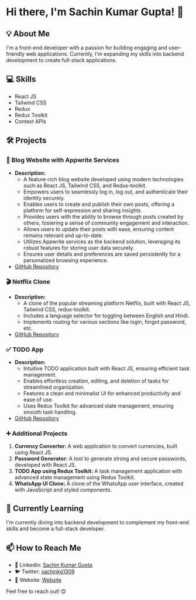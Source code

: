 # Hi there, I'm Sachin Kumar Gupta! 👋

## 💡 About Me
I'm a front-end developer with a passion for building engaging and user-friendly web applications. Currently, I'm expanding my skills into backend development to create full-stack applications. 

## 💻 Skills
- React JS
- Tailwind CSS
- Redux
- Redux Toolkit
- Context APIs

## 🛠️ Projects
### 📝 Blog Website with Appwrite Services
- **Description:**
  - A feature-rich blog website developed using modern technologies such as React JS, Tailwind CSS, and Redux-toolkit.
  - Empowers users to seamlessly log in, log out, and authenticate their identity securely.
  - Enables users to create and publish their own posts, offering a platform for self-expression and sharing insights.
  - Provides users with the ability to browse through posts created by others, fostering a sense of community engagement and interaction.
  - Allows users to update their posts with ease, ensuring content remains relevant and up-to-date.
  - Utilizes Appwrite services as the backend solution, leveraging its robust features for storing user data securely.
  - Ensures user details and preferences are saved persistently for a personalized browsing experience.
- [GitHub Repository](https://github.com/sachinkumar-1309/Mega-Blog.git)

### 🎬 Netflix Clone
- **Description:**
  - A clone of the popular streaming platform Netflix, built with React JS, Tailwind CSS, redux-toolkit.
  - Includes a language selector for toggling between English and Hindi.
  - Implements routing for various sections like login, forgot password, etc.
- [GitHub Repository](https://github.com/sachinkumar-1309/Netflix-Clone.git)

### ✅ TODO App
- **Description:**
  - Intuitive TODO application built with React JS, ensuring efficient task management.
  - Enables effortless creation, editing, and deletion of tasks for streamlined organization.
  - Features a clean and minimalist UI for enhanced productivity and ease of use.
  - Uses Redux Toolkit for advanced state management, ensuring smooth task handling.
- [GitHub Repository](https://github.com/sachinkumar-1309/TODO-app.git)

### ➕ Additional Projects
1. **Currency Converter:** A web application to convert currencies, built using React JS.
2. **Password Generator:** A tool to generate strong and secure passwords, developed with React JS.
3. **TODO App using Redux Toolkit:** A task management application with advanced state management using Redux Toolkit.
4. **WhatsApp UI Clone:** A clone of the WhatsApp user interface, created with JavaScript and styled components.

## 🌱 Currently Learning
I'm currently diving into backend development to complement my front-end skills and become a full-stack developer.

## 📫 How to Reach Me
- 💼 LinkedIn: [Sachin Kumar Gupta](https://www.linkedin.com/in/sachin-kumar-gupta-34b2b8243/)
- 🐦 Twitter: [sachinkg1309](https://x.com/sachinkg1309?t=QKrkMRdMtEqEba6REeifOA&s=09)
- 🔗 Website: [Website](https://your-website.com)

Feel free to reach out! 😊

<!---
sachinkumar-1309/sachinkumar-1309 is a ✨ special ✨ repository because its `README.md` (this file) appears on your GitHub profile.
You can click the Preview link to take a look at your changes.
--->
